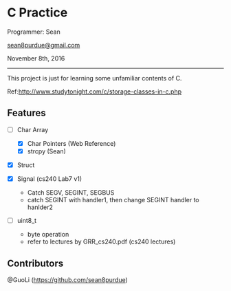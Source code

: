 # C Practice

Programmer:  Sean 

sean8purdue@gmail.com

November 8th, 2016

---------------

This project is just for learning some unfamiliar contents of C.

Ref:http://www.studytonight.com/c/storage-classes-in-c.php

## Features

- [ ] Char Array
    - [X] Char Pointers (Web Reference)
    - [X] strcpy (Sean)

- [X] Struct

- [X] Signal  (cs240 Lab7 v1)
	- Catch SEGV, SEGINT, SEGBUS
	- catch SEGINT with handler1, then change SEGINT handler to hanlder2

- [ ] uint8_t
	- byte operation
	- refer to lectures by GRR_cs240.pdf (cs240 lectures)

## Contributors

@GuoLi (https://github.com/sean8purdue)
